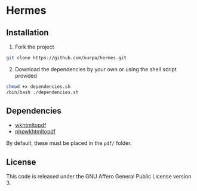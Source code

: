 # Hermes

## Installation

1. Fork the project
```bash
git clone https://github.com/nurpa/hermes.git
```

2. Download the dependencies by your own or using the shell script provided
```bash
chmod +x dependencies.sh
/bin/bash ./dependencies.sh
```

## Dependencies

* [wkhtmltopdf](https://code.google.com/p/wkhtmltopdf/downloads/list)
* [phpwkhtmltopdf](https://github.com/mikehaertl/phpwkhtmltopdf)

By default, these must be placed in the `pdf/` folder.

## License

This code is released under the GNU Affero General Public License version 3.